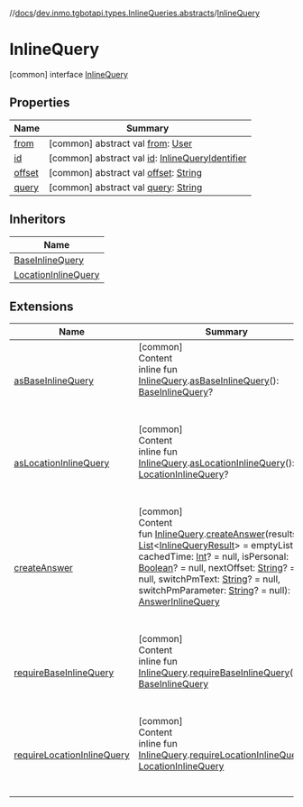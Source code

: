 //[docs](../../../index.md)/[dev.inmo.tgbotapi.types.InlineQueries.abstracts](../index.md)/[InlineQuery](index.md)



# InlineQuery  
 [common] interface [InlineQuery](index.md)   


## Properties  
  
|  Name |  Summary | 
|---|---|
| <a name="dev.inmo.tgbotapi.types.InlineQueries.abstracts/InlineQuery/from/#/PointingToDeclaration/"></a>[from](from.md)| <a name="dev.inmo.tgbotapi.types.InlineQueries.abstracts/InlineQuery/from/#/PointingToDeclaration/"></a> [common] abstract val [from](from.md): [User](../../dev.inmo.tgbotapi.types/-user/index.md)   <br>|
| <a name="dev.inmo.tgbotapi.types.InlineQueries.abstracts/InlineQuery/id/#/PointingToDeclaration/"></a>[id](id.md)| <a name="dev.inmo.tgbotapi.types.InlineQueries.abstracts/InlineQuery/id/#/PointingToDeclaration/"></a> [common] abstract val [id](id.md): [InlineQueryIdentifier](../../dev.inmo.tgbotapi.types/index.md#%5Bdev.inmo.tgbotapi.types%2FInlineQueryIdentifier%2F%2F%2FPointingToDeclaration%2F%5D%2FClasslikes%2F625018081)   <br>|
| <a name="dev.inmo.tgbotapi.types.InlineQueries.abstracts/InlineQuery/offset/#/PointingToDeclaration/"></a>[offset](offset.md)| <a name="dev.inmo.tgbotapi.types.InlineQueries.abstracts/InlineQuery/offset/#/PointingToDeclaration/"></a> [common] abstract val [offset](offset.md): [String](https://kotlinlang.org/api/latest/jvm/stdlib/kotlin/-string/index.html)   <br>|
| <a name="dev.inmo.tgbotapi.types.InlineQueries.abstracts/InlineQuery/query/#/PointingToDeclaration/"></a>[query](query.md)| <a name="dev.inmo.tgbotapi.types.InlineQueries.abstracts/InlineQuery/query/#/PointingToDeclaration/"></a> [common] abstract val [query](query.md): [String](https://kotlinlang.org/api/latest/jvm/stdlib/kotlin/-string/index.html)   <br>|


## Inheritors  
  
|  Name | 
|---|
| <a name="dev.inmo.tgbotapi.types.InlineQueries.query/BaseInlineQuery///PointingToDeclaration/"></a>[BaseInlineQuery](../../dev.inmo.tgbotapi.types.InlineQueries.query/-base-inline-query/index.md)|
| <a name="dev.inmo.tgbotapi.types.InlineQueries.query/LocationInlineQuery///PointingToDeclaration/"></a>[LocationInlineQuery](../../dev.inmo.tgbotapi.types.InlineQueries.query/-location-inline-query/index.md)|


## Extensions  
  
|  Name |  Summary | 
|---|---|
| <a name="dev.inmo.tgbotapi.extensions.utils//asBaseInlineQuery/dev.inmo.tgbotapi.types.InlineQueries.abstracts.InlineQuery#/PointingToDeclaration/"></a>[asBaseInlineQuery](../../dev.inmo.tgbotapi.extensions.utils/as-base-inline-query.md)| <a name="dev.inmo.tgbotapi.extensions.utils//asBaseInlineQuery/dev.inmo.tgbotapi.types.InlineQueries.abstracts.InlineQuery#/PointingToDeclaration/"></a>[common]  <br>Content  <br>inline fun [InlineQuery](index.md).[asBaseInlineQuery](../../dev.inmo.tgbotapi.extensions.utils/as-base-inline-query.md)(): [BaseInlineQuery](../../dev.inmo.tgbotapi.types.InlineQueries.query/-base-inline-query/index.md)?  <br><br><br>|
| <a name="dev.inmo.tgbotapi.extensions.utils//asLocationInlineQuery/dev.inmo.tgbotapi.types.InlineQueries.abstracts.InlineQuery#/PointingToDeclaration/"></a>[asLocationInlineQuery](../../dev.inmo.tgbotapi.extensions.utils/as-location-inline-query.md)| <a name="dev.inmo.tgbotapi.extensions.utils//asLocationInlineQuery/dev.inmo.tgbotapi.types.InlineQueries.abstracts.InlineQuery#/PointingToDeclaration/"></a>[common]  <br>Content  <br>inline fun [InlineQuery](index.md).[asLocationInlineQuery](../../dev.inmo.tgbotapi.extensions.utils/as-location-inline-query.md)(): [LocationInlineQuery](../../dev.inmo.tgbotapi.types.InlineQueries.query/-location-inline-query/index.md)?  <br><br><br>|
| <a name="dev.inmo.tgbotapi.requests.answers//createAnswer/dev.inmo.tgbotapi.types.InlineQueries.abstracts.InlineQuery#kotlin.collections.List[dev.inmo.tgbotapi.types.InlineQueries.InlineQueryResult.abstracts.InlineQueryResult]#kotlin.Int?#kotlin.Boolean?#kotlin.String?#kotlin.String?#kotlin.String?/PointingToDeclaration/"></a>[createAnswer](../../dev.inmo.tgbotapi.requests.answers/create-answer.md)| <a name="dev.inmo.tgbotapi.requests.answers//createAnswer/dev.inmo.tgbotapi.types.InlineQueries.abstracts.InlineQuery#kotlin.collections.List[dev.inmo.tgbotapi.types.InlineQueries.InlineQueryResult.abstracts.InlineQueryResult]#kotlin.Int?#kotlin.Boolean?#kotlin.String?#kotlin.String?#kotlin.String?/PointingToDeclaration/"></a>[common]  <br>Content  <br>fun [InlineQuery](index.md).[createAnswer](../../dev.inmo.tgbotapi.requests.answers/create-answer.md)(results: [List](https://kotlinlang.org/api/latest/jvm/stdlib/kotlin.collections/-list/index.html)<[InlineQueryResult](../../dev.inmo.tgbotapi.types.InlineQueries.InlineQueryResult.abstracts/-inline-query-result/index.md)> = emptyList(), cachedTime: [Int](https://kotlinlang.org/api/latest/jvm/stdlib/kotlin/-int/index.html)? = null, isPersonal: [Boolean](https://kotlinlang.org/api/latest/jvm/stdlib/kotlin/-boolean/index.html)? = null, nextOffset: [String](https://kotlinlang.org/api/latest/jvm/stdlib/kotlin/-string/index.html)? = null, switchPmText: [String](https://kotlinlang.org/api/latest/jvm/stdlib/kotlin/-string/index.html)? = null, switchPmParameter: [String](https://kotlinlang.org/api/latest/jvm/stdlib/kotlin/-string/index.html)? = null): [AnswerInlineQuery](../../dev.inmo.tgbotapi.requests.answers/-answer-inline-query/index.md)  <br><br><br>|
| <a name="dev.inmo.tgbotapi.extensions.utils//requireBaseInlineQuery/dev.inmo.tgbotapi.types.InlineQueries.abstracts.InlineQuery#/PointingToDeclaration/"></a>[requireBaseInlineQuery](../../dev.inmo.tgbotapi.extensions.utils/require-base-inline-query.md)| <a name="dev.inmo.tgbotapi.extensions.utils//requireBaseInlineQuery/dev.inmo.tgbotapi.types.InlineQueries.abstracts.InlineQuery#/PointingToDeclaration/"></a>[common]  <br>Content  <br>inline fun [InlineQuery](index.md).[requireBaseInlineQuery](../../dev.inmo.tgbotapi.extensions.utils/require-base-inline-query.md)(): [BaseInlineQuery](../../dev.inmo.tgbotapi.types.InlineQueries.query/-base-inline-query/index.md)  <br><br><br>|
| <a name="dev.inmo.tgbotapi.extensions.utils//requireLocationInlineQuery/dev.inmo.tgbotapi.types.InlineQueries.abstracts.InlineQuery#/PointingToDeclaration/"></a>[requireLocationInlineQuery](../../dev.inmo.tgbotapi.extensions.utils/require-location-inline-query.md)| <a name="dev.inmo.tgbotapi.extensions.utils//requireLocationInlineQuery/dev.inmo.tgbotapi.types.InlineQueries.abstracts.InlineQuery#/PointingToDeclaration/"></a>[common]  <br>Content  <br>inline fun [InlineQuery](index.md).[requireLocationInlineQuery](../../dev.inmo.tgbotapi.extensions.utils/require-location-inline-query.md)(): [LocationInlineQuery](../../dev.inmo.tgbotapi.types.InlineQueries.query/-location-inline-query/index.md)  <br><br><br>|

